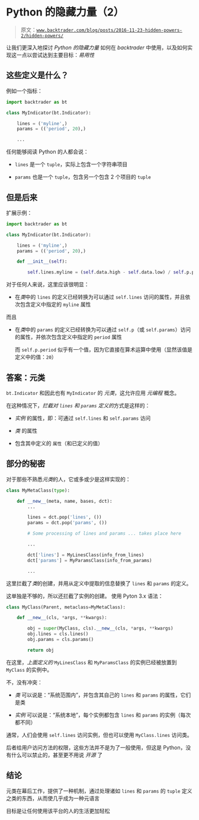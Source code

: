 # Python 的隐藏力量（2）

> 原文：[`www.backtrader.com/blog/posts/2016-11-23-hidden-powers-2/hidden-powers/`](https://www.backtrader.com/blog/posts/2016-11-23-hidden-powers-2/hidden-powers/)

让我们更深入地探讨 *Python 的隐藏力量* 如何在 *backtrader* 中使用，以及如何实现这一点以尝试达到主要目标：*易用性*

## 这些定义是什么？

例如一个指标：

```py
import backtrader as bt

class MyIndicator(bt.Indicator):

    lines = ('myline',)
    params = (('period', 20),)

    ...
```

任何能够阅读 Python 的人都会说：

+   `lines` 是一个 `tuple`，实际上包含一个字符串项目

+   `params` 也是一个 `tuple`，包含另一个包含 2 个项目的 `tuple`

## 但是后来

扩展示例：

```py
import backtrader as bt

class MyIndicator(bt.Indicator):

    lines = ('myline',)
    params = (('period', 20),)

    def __init__(self):

        self.lines.myline = (self.data.high - self.data.low) / self.p.period
```

对于任何人来说，这里应该很明显：

+   在*类*中的 `lines` 的定义已经转换为可以通过 `self.lines` 访问的属性，并且依次包含定义中指定的 `myline` 属性

而且

+   在*类*中的 `params` 的定义已经转换为可以通过 `self.p`（或 `self.params`）访问的属性，并依次包含定义中指定的 `period` 属性

    而 `self.p.period` 似乎有一个值，因为它直接在算术运算中使用（显然该值是定义中的值：`20`）

## 答案：元类

`bt.Indicator` 和因此也有 `MyIndicator` 的 *元类*，这允许应用 *元编程* 概念。

在这种情况下，*拦截对 `lines` 和 `params` 定义的*方式是这样的：

+   *实例* 的属性，即：可通过 `self.lines` 和 `self.params` 访问

+   *类* 的属性

+   包含其中定义的 `属性`（和已定义的值）

## 部分的秘密

对于那些不熟悉*元类*的人，它或多或少是这样实现的：

```py
class MyMetaClass(type):

    def __new__(meta, name, bases, dct):
        ...

        lines = dct.pop('lines', ())
        params = dct.pop('params', ())

        # Some processing of lines and params ... takes place here

        ...

        dct['lines'] = MyLinesClass(info_from_lines)
        dct['params'] = MyParamsClass(info_from_params)

        ...
```

这里拦截了*类*的创建，并用从定义中提取的信息替换了 `lines` 和 `params` 的定义。

这单独是不够的，所以还拦截了实例的创建。 使用 Pyton 3.x 语法：

```py
class MyClass(Parent, metaclass=MyMetaClass):

    def __new__(cls, *args, **kwargs):

        obj = super(MyClass, cls).__new__(cls, *args, **kwargs)
        obj.lines = cls.lines()
        obj.params = cls.params()

        return obj
```

在这里，*上面定义的* `MyLinesClass` 和 `MyParamsClass` 的实例已经被放置到 `MyClass` 的实例中。

不，没有冲突：

+   *类* 可以说是：“系统范围内”，并包含其自己的 `lines` 和 `params` 的属性，它们是类

+   *实例* 可以说是：“系统本地”，每个实例都包含 `lines` 和 `params` 的实例（每次都不同）

通常，人们会使用 `self.lines` 访问实例，但也可以使用 `MyClass.lines` 访问类。

后者给用户访问方法的权限，这些方法并不是为了一般使用，但这是 Python，没有什么可以禁止的，甚至更不用说 *开源* 了

## 结论

元类在幕后工作，提供了一种机制，通过处理诸如 `lines` 和 `params` 的 `tuple` 定义之类的东西，从而使几乎成为一种元语言

目标是让任何使用该平台的人的生活更加轻松
